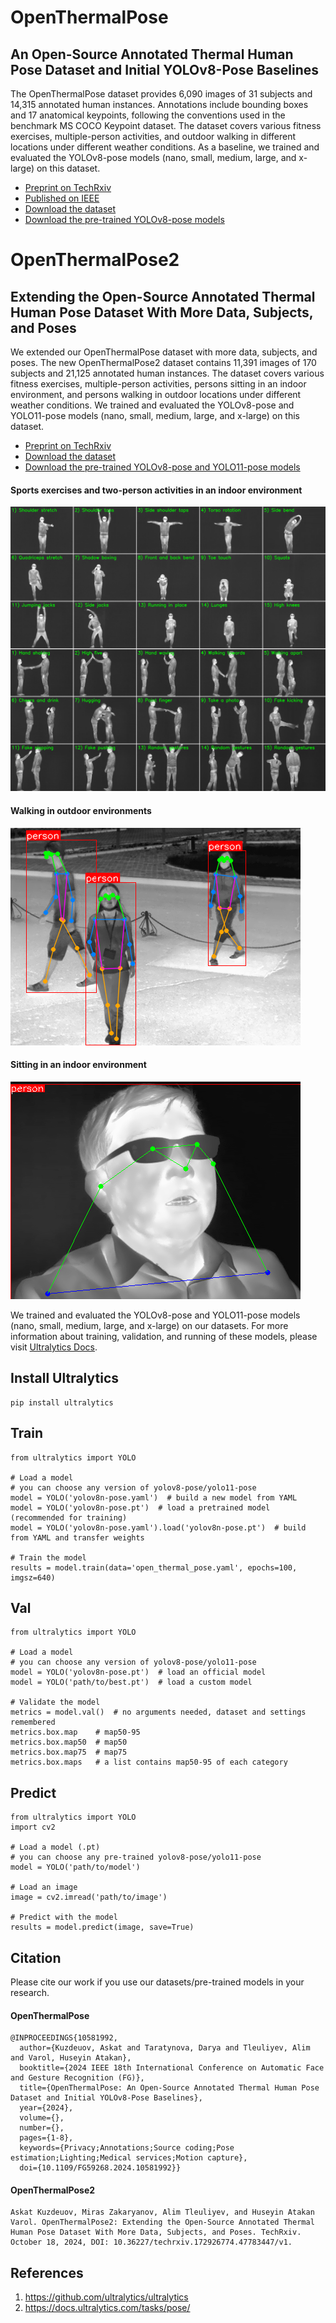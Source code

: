 # OpenThermalPose
## An Open-Source Annotated Thermal Human Pose Dataset and Initial YOLOv8-Pose Baselines 
The OpenThermalPose dataset provides 6,090 images of 31 subjects and 14,315 annotated human instances. Annotations include bounding boxes and 17 anatomical keypoints, following the conventions used in the benchmark MS COCO Keypoint dataset. The dataset covers various fitness exercises, multiple-person activities, and outdoor walking in different locations under different weather conditions. As a baseline, we trained and evaluated the YOLOv8-pose models (nano, small, medium, large, and x-large) on this dataset. 
- [Preprint on TechRxiv](https://www.techrxiv.org/users/682600/articles/741508-openthermalpose-an-open-source-annotated-thermal-human-pose-dataset-and-initial-yolov8-pose-baselines)
- [Published on IEEE](https://ieeexplore.ieee.org/document/10581992)
- [Download the dataset](https://drive.google.com/file/d/1C5ThcFZm1twYtEta8GWUe1SENc9ER_0t/view?usp=sharing)
- [Download the pre-trained YOLOv8-pose models](https://drive.google.com/file/d/1BS2AB6wGRjZ8Tvz44_jkURR6moRpVS1j/view?usp=sharing)

# OpenThermalPose2
## Extending the Open-Source Annotated Thermal Human Pose Dataset With More Data, Subjects, and Poses
We extended our OpenThermalPose dataset with more data, subjects, and poses. The new OpenThermalPose2 dataset contains 11,391 images of 170 subjects and 21,125 annotated human instances. The dataset covers various fitness exercises, multiple-person activities, persons sitting in an indoor environment, and persons walking in outdoor locations under different weather conditions. We trained and evaluated the YOLOv8-pose and YOLO11-pose models (nano, small, medium, large, and x-large) on this dataset. 
- [Preprint on TechRxiv](https://www.techrxiv.org/users/682600/articles/1231799-openthermalpose2-extending-the-open-source-annotated-thermal-human-pose-dataset-with-more-data-subjects-and-poses)
- [Download the dataset](https://drive.google.com/file/d/1BDVprz9NtenCp3wDovA2lfKVBzJDCTt2/view?usp=sharing)
- [Download the pre-trained YOLOv8-pose and YOLO11-pose models](https://drive.google.com/file/d/19bvKSNKs3Z-8EFSJcTMaI-MdkNwVKh1f/view?usp=sharing)

#### Sports exercises and two-person activities in an indoor environment
<img src="https://github.com/IS2AI/OpenThermalPose/blob/main/session_1_2.png"> 

#### Walking in outdoor environments
<img src="https://github.com/IS2AI/OpenThermalPose/blob/main/3370.png"> 

#### Sitting in an indoor environment
<img src="https://github.com/IS2AI/OpenThermalPose/blob/main/102_1_2_4_15_101_1.png"> 

We trained and evaluated the YOLOv8-pose and YOLO11-pose models (nano, small, medium, large, and x-large) on our datasets. For more information about training, validation, and running of these models, please visit [Ultralytics Docs](https://docs.ultralytics.com/tasks/pose/).

## Install Ultralytics
```
pip install ultralytics
```

## Train
```
from ultralytics import YOLO

# Load a model
# you can choose any version of yolov8-pose/yolo11-pose
model = YOLO('yolov8n-pose.yaml')  # build a new model from YAML
model = YOLO('yolov8n-pose.pt')  # load a pretrained model (recommended for training)
model = YOLO('yolov8n-pose.yaml').load('yolov8n-pose.pt')  # build from YAML and transfer weights

# Train the model
results = model.train(data='open_thermal_pose.yaml', epochs=100, imgsz=640)
```
## Val
```
from ultralytics import YOLO

# Load a model
# you can choose any version of yolov8-pose/yolo11-pose
model = YOLO('yolov8n-pose.pt')  # load an official model
model = YOLO('path/to/best.pt')  # load a custom model

# Validate the model
metrics = model.val()  # no arguments needed, dataset and settings remembered
metrics.box.map    # map50-95
metrics.box.map50  # map50
metrics.box.map75  # map75
metrics.box.maps   # a list contains map50-95 of each category
```

## Predict
```
from ultralytics import YOLO
import cv2

# Load a model (.pt)
# you can choose any pre-trained yolov8-pose/yolo11-pose
model = YOLO('path/to/model')  

# Load an image
image = cv2.imread('path/to/image')

# Predict with the model
results = model.predict(image, save=True)  
```
## Citation
Please cite our work if you use our datasets/pre-trained models in your research.
#### OpenThermalPose
```
@INPROCEEDINGS{10581992,
  author={Kuzdeuov, Askat and Taratynova, Darya and Tleuliyev, Alim and Varol, Huseyin Atakan},
  booktitle={2024 IEEE 18th International Conference on Automatic Face and Gesture Recognition (FG)}, 
  title={OpenThermalPose: An Open-Source Annotated Thermal Human Pose Dataset and Initial YOLOv8-Pose Baselines}, 
  year={2024},
  volume={},
  number={},
  pages={1-8},
  keywords={Privacy;Annotations;Source coding;Pose estimation;Lighting;Medical services;Motion capture},
  doi={10.1109/FG59268.2024.10581992}}

```
#### OpenThermalPose2
```
Askat Kuzdeuov, Miras Zakaryanov, Alim Tleuliyev, and Huseyin Atakan Varol. OpenThermalPose2: Extending the Open-Source Annotated Thermal Human Pose Dataset With More Data, Subjects, and Poses. TechRxiv. October 18, 2024, DOI: 10.36227/techrxiv.172926774.47783447/v1.
```
## References
1. https://github.com/ultralytics/ultralytics
2. https://docs.ultralytics.com/tasks/pose/ 

